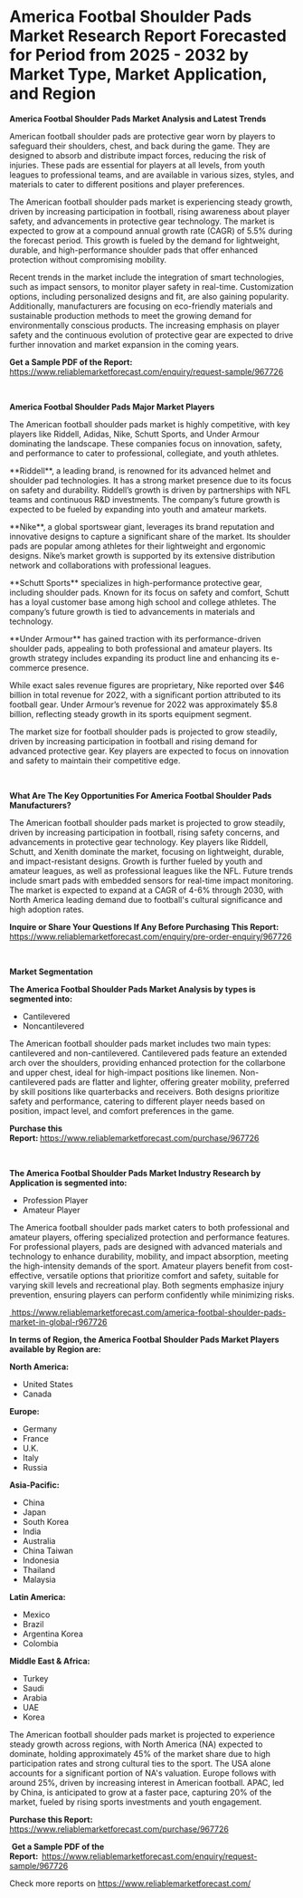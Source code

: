 <p><h1>America Footbal Shoulder Pads Market Research Report Forecasted for Period from 2025 -  2032 by Market Type, Market Application, and Region</h1></p><p><strong>America Footbal Shoulder Pads Market Analysis and Latest Trends</strong></p>
<p><p>American football shoulder pads are protective gear worn by players to safeguard their shoulders, chest, and back during the game. They are designed to absorb and distribute impact forces, reducing the risk of injuries. These pads are essential for players at all levels, from youth leagues to professional teams, and are available in various sizes, styles, and materials to cater to different positions and player preferences.</p><p>The American football shoulder pads market is experiencing steady growth, driven by increasing participation in football, rising awareness about player safety, and advancements in protective gear technology. The market is expected to grow at a compound annual growth rate (CAGR) of 5.5% during the forecast period. This growth is fueled by the demand for lightweight, durable, and high-performance shoulder pads that offer enhanced protection without compromising mobility.</p><p>Recent trends in the market include the integration of smart technologies, such as impact sensors, to monitor player safety in real-time. Customization options, including personalized designs and fit, are also gaining popularity. Additionally, manufacturers are focusing on eco-friendly materials and sustainable production methods to meet the growing demand for environmentally conscious products. The increasing emphasis on player safety and the continuous evolution of protective gear are expected to drive further innovation and market expansion in the coming years.</p></p>
<p><strong>Get a Sample PDF of the Report:&nbsp;</strong> <a href="https://www.reliablemarketforecast.com/enquiry/request-sample/967726?utm_campaign=1167&utm_medium=2&utm_source=Github&utm_content=ia&utm_term=20012025&utm_id=america-footbal-shoulder-pads">https://www.reliablemarketforecast.com/enquiry/request-sample/967726</a></p>
<p>&nbsp;</p>
<p><strong>America Footbal Shoulder Pads Major Market Players</strong></p>
<p><p>The American football shoulder pads market is highly competitive, with key players like Riddell, Adidas, Nike, Schutt Sports, and Under Armour dominating the landscape. These companies focus on innovation, safety, and performance to cater to professional, collegiate, and youth athletes.</p><p>**Riddell**, a leading brand, is renowned for its advanced helmet and shoulder pad technologies. It has a strong market presence due to its focus on safety and durability. Riddell’s growth is driven by partnerships with NFL teams and continuous R&D investments. The company’s future growth is expected to be fueled by expanding into youth and amateur markets.</p><p>**Nike**, a global sportswear giant, leverages its brand reputation and innovative designs to capture a significant share of the market. Its shoulder pads are popular among athletes for their lightweight and ergonomic designs. Nike’s market growth is supported by its extensive distribution network and collaborations with professional leagues.</p><p>**Schutt Sports** specializes in high-performance protective gear, including shoulder pads. Known for its focus on safety and comfort, Schutt has a loyal customer base among high school and college athletes. The company’s future growth is tied to advancements in materials and technology.</p><p>**Under Armour** has gained traction with its performance-driven shoulder pads, appealing to both professional and amateur players. Its growth strategy includes expanding its product line and enhancing its e-commerce presence.</p><p>While exact sales revenue figures are proprietary, Nike reported over $46 billion in total revenue for 2022, with a significant portion attributed to its football gear. Under Armour’s revenue for 2022 was approximately $5.8 billion, reflecting steady growth in its sports equipment segment.</p><p>The market size for football shoulder pads is projected to grow steadily, driven by increasing participation in football and rising demand for advanced protective gear. Key players are expected to focus on innovation and safety to maintain their competitive edge.</p></p>
<p>&nbsp;</p>
<p><strong>What Are The Key Opportunities For America Footbal Shoulder Pads Manufacturers?</strong></p>
<p><p>The American football shoulder pads market is projected to grow steadily, driven by increasing participation in football, rising safety concerns, and advancements in protective gear technology. Key players like Riddell, Schutt, and Xenith dominate the market, focusing on lightweight, durable, and impact-resistant designs. Growth is further fueled by youth and amateur leagues, as well as professional leagues like the NFL. Future trends include smart pads with embedded sensors for real-time impact monitoring. The market is expected to expand at a CAGR of 4-6% through 2030, with North America leading demand due to football's cultural significance and high adoption rates.</p></p>
<p><strong>Inquire or Share Your Questions If Any Before Purchasing This Report:</strong> <a href="https://www.reliablemarketforecast.com/enquiry/pre-order-enquiry/967726?utm_campaign=1167&utm_medium=2&utm_source=Github&utm_content=ia&utm_term=20012025&utm_id=america-footbal-shoulder-pads">https://www.reliablemarketforecast.com/enquiry/pre-order-enquiry/967726</a></p>
<p>&nbsp;</p>
<p><strong>Market Segmentation</strong></p>
<p><strong>The America Footbal Shoulder Pads Market Analysis by types is segmented into:</strong></p>
<p><ul><li>Cantilevered</li><li>Noncantilevered</li></ul></p>
<p><p>The American football shoulder pads market includes two main types: cantilevered and non-cantilevered. Cantilevered pads feature an extended arch over the shoulders, providing enhanced protection for the collarbone and upper chest, ideal for high-impact positions like linemen. Non-cantilevered pads are flatter and lighter, offering greater mobility, preferred by skill positions like quarterbacks and receivers. Both designs prioritize safety and performance, catering to different player needs based on position, impact level, and comfort preferences in the game.</p></p>
<p><strong>Purchase this Report:&nbsp;</strong><a href="https://www.reliablemarketforecast.com/purchase/967726?utm_campaign=1167&utm_medium=2&utm_source=Github&utm_content=ia&utm_term=20012025&utm_id=america-footbal-shoulder-pads">https://www.reliablemarketforecast.com/purchase/967726</a></p>
<p>&nbsp;</p>
<p><strong>The America Footbal Shoulder Pads Market Industry Research by Application is segmented into:</strong></p>
<p><ul><li>Profession Player</li><li>Amateur Player</li></ul></p>
<p><p>The America football shoulder pads market caters to both professional and amateur players, offering specialized protection and performance features. For professional players, pads are designed with advanced materials and technology to enhance durability, mobility, and impact absorption, meeting the high-intensity demands of the sport. Amateur players benefit from cost-effective, versatile options that prioritize comfort and safety, suitable for varying skill levels and recreational play. Both segments emphasize injury prevention, ensuring players can perform confidently while minimizing risks.</p></p>
<p><a href="https://www.reliablemarketforecast.com/america-footbal-shoulder-pads-market-in-global-r967726?utm_campaign=1167&utm_medium=2&utm_source=Github&utm_content=ia&utm_term=20012025&utm_id=america-footbal-shoulder-pads">&nbsp;https://www.reliablemarketforecast.com/america-footbal-shoulder-pads-market-in-global-r967726</a></p>
<p><strong>In terms of Region, the America Footbal Shoulder Pads Market Players available by Region are:</strong></p>
<p>
    <p> <strong> North America: </strong>
        <ul>
            <li>United States</li>
            <li>Canada</li>
        </ul>
        </p> 
    <p> <strong> Europe: </strong>
        <ul>
            <li>Germany</li>
            <li>France</li>
            <li>U.K.</li>
            <li>Italy</li>
            <li>Russia</li>
        </ul>
        </p> 
    <p> <strong> Asia-Pacific: </strong>
        <ul>
            <li>China</li>
            <li>Japan</li>
            <li>South Korea</li>
            <li>India</li>
            <li>Australia</li>
            <li>China Taiwan</li>
            <li>Indonesia</li>
            <li>Thailand</li>
            <li>Malaysia</li>
        </ul>
        </p> 
    <p> <strong> Latin America: </strong>
        <ul>
            <li>Mexico</li>
            <li>Brazil</li>
            <li>Argentina Korea</li>
            <li>Colombia</li>
        </ul>
        </p> 
    <p> <strong> Middle East & Africa: </strong>
        <ul>
            <li>Turkey</li>
            <li>Saudi</li>
            <li>Arabia</li>
            <li>UAE</li>
            <li>Korea</li>
        </ul>
    </p>
    </p>
<p><p>The American football shoulder pads market is projected to experience steady growth across regions, with North America (NA) expected to dominate, holding approximately 45% of the market share due to high participation rates and strong cultural ties to the sport. The USA alone accounts for a significant portion of NA's valuation. Europe follows with around 25%, driven by increasing interest in American football. APAC, led by China, is anticipated to grow at a faster pace, capturing 20% of the market, fueled by rising sports investments and youth engagement.</p></p>
<p><strong>Purchase this Report: </strong><a href="https://www.reliablemarketforecast.com/purchase/967726?utm_campaign=1167&utm_medium=2&utm_source=Github&utm_content=ia&utm_term=20012025&utm_id=america-footbal-shoulder-pads">https://www.reliablemarketforecast.com/purchase/967726</a></p>
<p>&nbsp;<strong>Get a Sample PDF of the Report:&nbsp;&nbsp;</strong><a href="https://www.reliablemarketforecast.com/enquiry/request-sample/967726?utm_campaign=1167&utm_medium=2&utm_source=Github&utm_content=ia&utm_term=20012025&utm_id=america-footbal-shoulder-pads">https://www.reliablemarketforecast.com/enquiry/request-sample/967726</a></p>
<p><strong></strong></p>
<p>Check more reports on <a href="https://www.reliablemarketforecast.com/?utm_campaign=1167&utm_medium=2&utm_source=Github&utm_content=ia&utm_term=20012025&utm_id=america-footbal-shoulder-pads">https://www.reliablemarketforecast.com/</a></p>